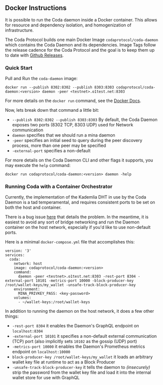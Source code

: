 ## Docker Instructions

It is possible to run the Coda daemon inside a Docker container. This allows for
resource and dependency isolation, and homogenization of infrastructure.

The Coda Protocol builds one main Docker Image `codaprotocol/coda-daemon` which
contains the Coda Daemon and its dependencies. Image Tags follow the release
cadence for the Coda Protocol and the goal is to keep them up to date with
[Github Releases](https://github.com/CodaProtocol/coda/releases).

### Quick Start

Pull and Run the `coda-daemon` image:

```
docker run --publish 8302:8302 --publish 8303:8303 codaprotocol/coda-daemon:<version> daemon -peer <testnet>.o1test.net:8303
```

For more details on the `docker run` command, see the
[Docker Docs](https://docs.docker.com/engine/reference/run/).

Now, lets break down that command a little bit:

- `--publish 8302:8302 --publish 8303:8303` By default, the Coda Daemon exposes
  two ports (8302 TCP, 8303 UDP) used for Network communication
- `daemon` specifies that we should run a mina daemon
- `-peer` specifies an initial seed to query during the peer discovery process,
  more than one peer may be specified
- `-external-port` specifies a non-default

For more details on the Coda Daemon CLI and other flags it supports, you may
execute the `help` command:

```
docker run codaprotocol/coda-daemon:<version> daemon -help
```

### Running Coda with a Container Orchestrator

Currently, the implementation of the Kademlia DHT in use by the Coda Daemon is a
tad temperamental, and requires consistent ports to be set on both the host and
container.

There is a bug issue [here](https://github.com/CodaProtocol/coda/issues/2947)
that details the problem. In the meantime, it is easiest to avoid any sort of
bridge networking and run the Daemon container on the host network, especially
if you'd like to use non-default ports.

Here is a minimal `docker-compose.yml` file that accomplishes this:

```
version: '3'
services:
  coda:
    network: host
    image: codaprotocol/coda-daemon:<version>
    command:
      daemon -peer <testnet>.o1test.net:8303 -rest-port 8304 -external-port 10101 -metrics-port 10000 -block-producer-key /root/wallet-keys/my_wallet -unsafe-track-block-producer-key
    environment:
      MINA_PRIVKEY_PASS: <key-password>
    volumes:
      - ~/wallet-keys:/root/wallet-keys
```

In addition to running the daemon on the host network, it does a few other
things:

- `-rest-port 8304` it enables the Daemon's GraphQL endpoint on `localhost:8304`
- `-external-port 10101` it specifies a non-default external communication (TCP)
  port (also implicitly sets `10102` as the gossip (UDP) port)
- `-metrics-port 10000` it enables the Daemon's Prometheus metrics endpoint on
  `localhost:10000`
- `block-producer-key /root/wallet-keys/my_wallet` it loads an arbitrary wallet
  key file at runtime to act as a Block Producer
- `-unsafe-track-block-producer-key` it tells the daemon to _(insecurely)_ strip
  the password from the wallet key file and load it into the internal wallet
  store for use with GraphQL
